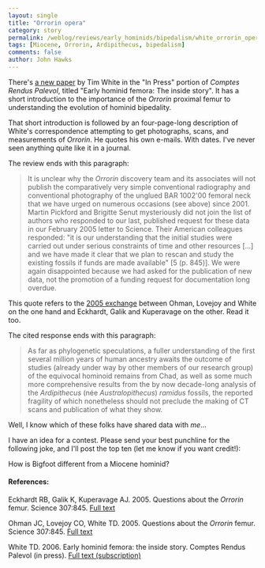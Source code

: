 ```yaml
---
layout: single 
title: "Orrorin opera" 
category: story
permalink: /weblog/reviews/early_hominids/bipedalism/white_orrorin_opera_2006.html
tags: [Miocene, Orrorin, Ardipithecus, bipedalism] 
comments: false 
author: John Hawks 
---
```


<p>
There's <a href="http://dx.doi.org/10.1016/j.crpv.2005.09.006">a new paper</a> by Tim White in the "In Press" portion of <i>Comptes Rendus Palevol</i>, titled "Early hominid femora: The inside story". It has a short introduction to the importance of the <i>Orrorin</i> proximal femur to understanding the evolution of hominid bipedality. 
</p>

<p>
That short introduction is followed by an four-page-long description of White's correspondence attempting to get photographs, scans, and measurements of <i>Orrorin</i>. He quotes his own e-mails. With dates. I've never seen anything quite like it in a journal. 
</p>

<p>
The review ends with this paragraph: 
</p>

<blockquote>It is unclear why the <i>Orrorin</i> discovery team and its associates will not publish the comparatively very simple conventional radiography and conventional photography of the unglued BAR 1002'00 femoral neck that we have urged on numerous occasions (see above) since 2001. Martin Pickford and Brigitte Senut mysteriously did not join the list of authors who responded to our last, published request for these data in our February 2005 letter to Science. Their American colleagues responded: "it is our understanding that the initial studies were carried out under serious constraints of time and other resources [...] and we have made it clear that we plan to rescan and study the existing fossils if funds are made available" [5 (p. 845)]. We were again disappointed because we had asked for the publication of new data, not the promotion of a funding request for documentation long overdue.</blockquote>

<p>
This quote refers to the <a href="http://www.sciencemag.org/cgi/content/full/307/5711/845b">2005 exchange</a> between Ohman, Lovejoy and White on the one hand and Eckhardt, Galik and Kuperavage on the other. Read it too. 
</p>

<p>
The cited response ends with this paragraph: 
</p>

<blockquote>As far as phylogenetic speculations, a fuller understanding of the first several million years of human ancestry awaits the outcome of studies (already under way by other members of our research group) of the equivocal hominoid remains from Chad, as well as some much more comprehensive results from the by now decade-long analysis of the <i>Ardipithecus</i> (n&eacute;e <i>Australopithecus</i>) <i>ramidus</i> fossils, the reported fragility of which nonetheless should not preclude the making of CT scans and publication of what they show.</blockquote>

<p>
Well, I know which of these folks have shared data with <i>me</i>...
</p>

<p>
I have an idea for a contest. Please send your best punchline for the following joke, and I'll post the top ten (let me know if you want credit!): 
</p>

<p>
How is Bigfoot different from a Miocene hominid?
</p>

<h4>References:</h4>

<p class="cite">Eckhardt RB, Galik K, Kuperavage AJ. 2005. Questions about the <i>Orrorin</i> femur. Science 307:845. <a href="http://www.sciencemag.org/cgi/content/full/307/5711/845b">Full text</a></p>

<p class="cite">Ohman JC, Lovejoy CO, White TD. 2005. Questions about the <i>Orrorin</i> femur. Science 307:845. <a href="http://www.sciencemag.org/cgi/content/full/307/5711/845b">Full text</a></p>

<p class="cite">White TD. 2006. Early hominid femora: the inside story. Comptes Rendus Palevol (in press). <a href="http://dx.doi.org/10.1016/j.crpv.2005.09.006">Full text (subscription)</a></p>

